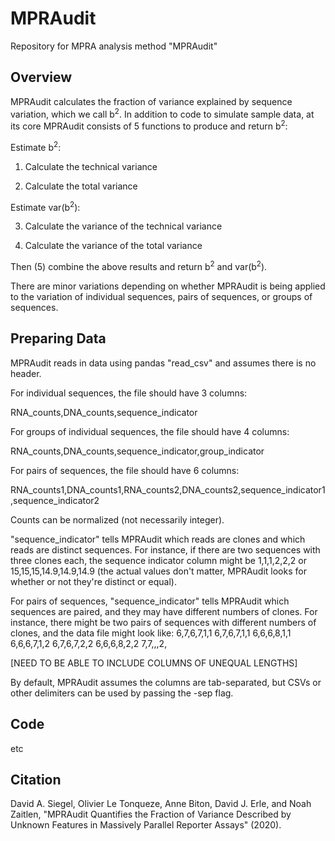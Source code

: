 # MPRAudit
Repository for MPRA analysis method "MPRAudit"

## Overview
MPRAudit calculates the fraction of variance explained by sequence variation, which we call b<sup>2</sup>.  In addition to code to simulate sample data, at its core MPRAudit consists of 5 functions to produce and return b<sup>2</sup>:

Estimate b<sup>2</sup>:

1. Calculate the technical variance

2. Calculate the total variance

Estimate var(b<sup>2</sup>):

3. Calculate the variance of the technical variance

4. Calculate the variance of the total variance

Then (5) combine the above results and return b<sup>2</sup> and var(b<sup>2</sup>).

There are minor variations depending on whether MPRAudit is being applied to the variation of individual sequences, pairs of sequences, or groups of sequences.

## Preparing Data
MPRAudit reads in data using pandas "read_csv" and assumes there is no header.

For individual sequences, the file should have 3 columns:

RNA_counts,DNA_counts,sequence_indicator

For groups of individual sequences, the file should have 4 columns:

RNA_counts,DNA_counts,sequence_indicator,group_indicator

For pairs of sequences, the file should have 6 columns:

RNA_counts1,DNA_counts1,RNA_counts2,DNA_counts2,sequence_indicator1,sequence_indicator2

Counts can be normalized (not necessarily integer).

"sequence_indicator" tells MPRAudit which reads are clones and which reads are distinct sequences.  For instance, if there are two sequences with three clones each, the sequence indicator column might be 1,1,1,2,2,2 or 15,15,15,14.9,14.9,14.9 (the actual values don't matter, MPRAudit looks for whether or not they're distinct or equal).

For pairs of sequences, "sequence_indicator" tells MPRAudit which sequences are paired, and they may have different numbers of clones.  For instance, there might be two pairs of sequences with different numbers of clones, and the data file might look like:
6,7,6,7,1,1
6,7,6,7,1,1
6,6,6,8,1,1
6,6,6,7,1,2
6,7,6,7,2,2
6,6,6,8,2,2
7,7,,,2,


[NEED TO BE ABLE TO INCLUDE COLUMNS OF UNEQUAL LENGTHS]

By default, MPRAudit assumes the columns are tab-separated, but CSVs or other delimiters can be used by passing the -sep flag.

## Code
etc

## Citation
David A. Siegel, Olivier Le Tonqueze, Anne Biton, David J. Erle, and Noah Zaitlen, "MPRAudit Quantifies the Fraction of Variance Described by Unknown Features in Massively Parallel Reporter Assays" (2020).
